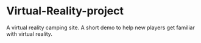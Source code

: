 # Virtual-Reality-project
A virtual reality camping site. A short demo to help new players get familiar with virtual reality.
